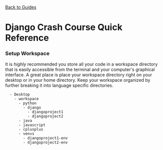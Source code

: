 [Back to Guides](../README.md)
# Django Crash Course Quick Reference

### Setup Workspace
  It is *highly* recommended you store all your code in a workspace directory that is easily accessible from the terminal and your computer's graphical interface. A great place is place your workspace directory right on your desktop or in your home directory. Keep your workspace organized by further breaking it into language specific directories.

```
  - Desktop
    - workspace
      - python
        - django
          - djangoproject1
          - djangoproject2
      - java
      - javascript
      - cplusplus
      - venvs
        - djangoproject1-env
        - djangoproject2-env
```
